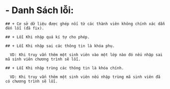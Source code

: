 # - Danh Sách lỗi:
	
	## + Cơ sở dữ liệu được ghép nối từ các thành viên không chính xác dẫn đến lỗi (đã fix).

	## + Lỗi Khi nhập quá kí tự cho phép.

	## + Lỗi Khi nhập sai các thông tin là khóa phụ.

	  VD: Khi truy vấn thêm một sinh viên vào một lớp nào đó nếu nhập sai mã sinh viên chương trình sẽ lỗi.

	## + Lỗi Khi nhập trùng các thông tin là khóa chính.

	  VD: Khi truy vấn thêm một sinh viên nếu nhập trùng mã sinh viên đã có chương trình sẽ lỗi.

	
